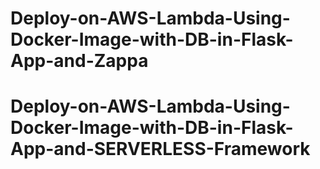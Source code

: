 # Deploy-on-AWS-Lambda-Using-Docker-Image-with-DB-in-Flask-App-and-Zappa
# Deploy-on-AWS-Lambda-Using-Docker-Image-with-DB-in-Flask-App-and-SERVERLESS-Framework
